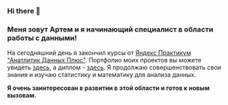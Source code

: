 ### Hi there 👋

<!--
**obertas-artem/obertas-artem** is a ✨ _special_ ✨ repository because its `README.md` (this file) appears on your GitHub profile.

Here are some ideas to get you started:

- 🔭 I’m currently working on ...
- 🌱 I’m currently learning ...
- 👯 I’m looking to collaborate on ...
- 🤔 I’m looking for help with ...
- 💬 Ask me about ...
- 📫 How to reach me: ...
- 😄 Pronouns: ...
- ⚡ Fun fact: ...
-->


### Меня зовут Артем и я начинающий специалист в области работы с данными!
На сегодняшний день я закончил курсы от [Яндекс Практикум "Анатлитик Данных Плюс"](https://practicum.yandex.ru/data-analyst-plus/). Портфолио моих проектов вы можете увидеть [здесь](), а диплом - [здесь](). Я продолжаю совершенствовать свои знания и изучаю статистику и математику для анализа данных.

**Я очень заинтересован в развитии в этой области и готов к новым вызовам.**
